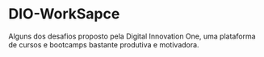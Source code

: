 # DIO-WorkSapce

Alguns dos desafios proposto pela Digital Innovation One, uma plataforma de cursos e bootcamps bastante produtiva e motivadora.
 
